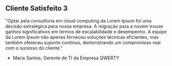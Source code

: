 ## Cliente Satisfeito 3

"Optar pela consultoria em cloud computing da Lorem Ipsum foi uma decisão estratégica para nossa empresa. A migração para a nuvem trouxe ganhos significativos em termos de escalabilidade e desempenho. A equipe da Lorem Ipsum não apenas forneceu soluções técnicas eficientes, mas também ofereceu suporte contínuo, demonstrando um compromisso real com o sucesso do cliente."

- Maria Santos, Gerente de TI da Empresa QWERTY
